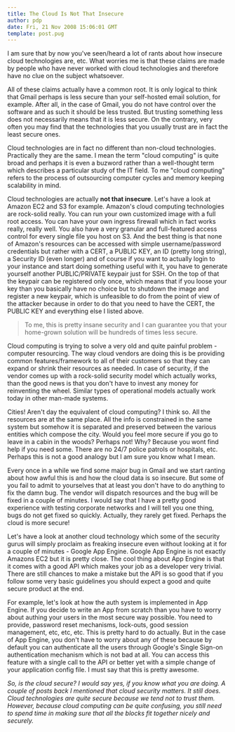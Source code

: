 ```yaml
---
title: The Cloud Is Not That Insecure
author: pdp
date: Fri, 21 Nov 2008 15:06:01 GMT
template: post.pug
---
```


I am sure that by now you've seen/heard a lot of rants about how insecure cloud technologies are, etc. What worries me is that these claims are made by people who have never worked with cloud technologies and therefore have no clue on the subject whatsoever.

All of these claims actually have a common root. It is only logical to think that Gmail perhaps is less secure than your self-hosted email solution, for example. After all, in the case of Gmail, you do not have control over the software and as such it should be less trusted. But trusting something less does not necessarily means that it is less secure. On the contrary, very often you may find that the technologies that you usually trust are in fact the least secure ones.

Cloud technologies are in fact no different than non-cloud technologies. Practically they are the same. I mean the term "cloud computing" is quite broad and perhaps it is even a buzword rather than a well-thought term which describes a particular study of the IT field. To me "cloud computing" refers to the process of outsourcing computer cycles and memory keeping scalability in mind.

Cloud technologies are actually **not that insecure**. Let's have a look at Amazon EC2 and S3 for example. Amazon's cloud computing technologies are rock-solid really. You can run your own customized image with a full root access. You can have your own ingress firewall which in fact works really, really well. You also have a very granular and full-featured access control for every single file you host on S3. And the best thing is that none of Amazon's resources can be accessed with simple username/password credentials but rather with a CERT, a PUBLIC KEY, an ID (pretty long string), a Security ID (even longer) and of course if you want to actually login to your instance and start doing something useful with it, you have to generate yourself another PUBLIC/PRIVATE keypair just for SSH. On the top of that the keypair can be registered only once, which means that if you loose your key than you basically have no choice but to shutdown the image and register a new keypair, which is unfeasible to do from the point of view of the attacker because in order to do that you need to have the CERT, the PUBLIC KEY and everything else I listed above.

> To me, this is pretty insane security and I can guarantee you that your home-grown solution will be hundreds of times less secure.

Cloud computing is trying to solve a very old and quite painful problem - computer resourcing. The way cloud vendors are doing this is be providing common features/framework to all of their customers so that they can expand or shrink their resources as needed. In case of security, if the vendor comes up with a rock-solid security model which actually works, than the good news is that you don't have to invest any money for reinventing the wheel. Similar types of operational models actually work today in other man-made systems.

Cities! Aren't day the equivalent of cloud computing? I think so. All the resources are at the same place. All the info is constrained in the same system but somehow it is separated and preserved between the various entities which compose the city. Would you feel more secure if you go to leave in a cabin in the woods? Perhaps not! Why? Because you wont find help if you need some. There are no 24/7 police patrols or hospitals, etc. Perhaps this is not a good analogy but I am sure you know what I mean.

Every once in a while we find some major bug in Gmail and we start ranting about how awful this is and how the cloud data is so insecure. But some of you fail to admit to yourselves that at least you don't have to do anything to fix the damn bug. The vendor will dispatch resources and the bug will be fixed in a couple of minutes. I would say that I have a pretty good experience with testing corporate networks and I will tell you one thing, bugs do not get fixed so quickly. Actually, they rarely get fixed. Perhaps the cloud is more secure!

Let's have a look at another cloud technology which some of the security gurus will simply proclaim as freaking insecure even without looking at it for a couple of minutes - Google App Engine. Google App Engine is not exactly Amazons EC2 but it is pretty close. The cool thing about App Engine is that it comes with a good API which makes your job as a developer very trivial. There are still chances to make a mistake but the API is so good that if you follow some very basic guidelines you should expect a good and quite secure product at the end.

For example, let's look at how the auth system is implemented in App Engine. If you decide to write an App from scratch than you have to worry about authing your users in the most secure way possible. You need to provide, password reset mechanisms, lock-outs, good session management, etc, etc, etc. This is pretty hard to do actually. But in the case of App Engine, you don't have to worry about any of these because by default you can authenticate all the users through Google's Single Sign-on authentication mechanism which is not bad at all. You can access this feature with a single call to the API or better yet with a simple change of your application config file. I must say that this is pretty awesome.

_So, is the cloud secure? I would say yes, if you know what you are doing. A couple of posts back I mentioned that cloud security matters. It still does. Cloud technologies are quite secure because we tend not to trust them. However, because cloud computing can be quite confusing, you still need to spend time in making sure that all the blocks fit together nicely and securely._
